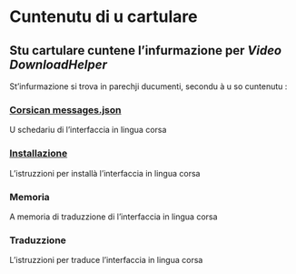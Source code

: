 # Cuntenutu di u cartulare

## Stu cartulare cuntene l’infurmazione per _Video DownloadHelper_

St’infurmazione si trova in parechji ducumenti, secondu à u so cuntenutu :

### [__Corsican messages.json__](https://github.com/Patriccollu/Lingua_Corsa-Infurmatica/blob/master/Prughjetti/Video%20DownloadHelper/Corsican%20messages.json)  
U schedariu di l’interfaccia in lingua corsa
### [__Installazione__](https://github.com/Patriccollu/Lingua_Corsa-Infurmatica/blob/master/Prughjetti/Video%20DownloadHelper/Installazione.md)  
L’istruzzioni per installà l’interfaccia in lingua corsa
### __Memoria__
A memoria di traduzzione di l’interfaccia in lingua corsa
### __Traduzzione__
L’istruzzioni per traduce l’interfaccia in lingua corsa
